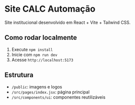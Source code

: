 # Site CALC Automação

Site institucional desenvolvido em React + Vite + Tailwind CSS.

## Como rodar localmente

1. Execute `npm install`
2. Inicie com `npm run dev`
3. Acesse `http://localhost:5173`

## Estrutura

- `/public`: imagens e logos
- `/src/pages/index.jsx`: página principal
- `/src/components/ui`: componentes reutilizáveis
